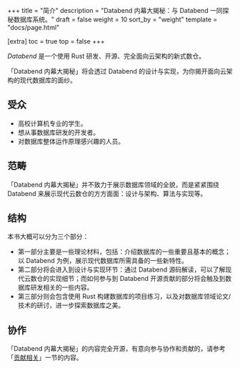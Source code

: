 +++
title = "简介"
description = "Databend 内幕大揭秘：与 Databend 一同探秘数据库系统。"
draft = false
weight = 10
sort_by = "weight"
template = "docs/page.html"

[extra]
toc = true
top = false
+++

*Databend* 是一个使用 Rust 研发、开源、完全面向云架构的新式数仓。

「Databend 内幕大揭秘」将会透过 Databend 的设计与实现，为你揭开面向云架构的现代数据库的面纱。

## 受众

- 高校计算机专业的学生。
- 想从事数据库研发的开发者。
- 对数据库整体运作原理感兴趣的人员。

## 范畴

「Databend 内幕大揭秘」并不致力于展示数据库领域的全貌，而是紧紧围绕 Databend 来展示现代云数仓的方方面面：设计与架构、算法与实现等。

## 结构

本书大概可以分为三个部分：

- 第一部分主要是一些理论材料，包括：介绍数据库的一些重要且基本的概念；以 Databend 为例，展示现代数据库所需具备的一些新特性。
- 第二部分将会进入到设计与实现环节：通过 Databend 源码解读，可以了解现代云数仓的实现细节；而如何参与到 Databend 开源贡献的部分将会触及到数据库研发相关的一些内容。
- 第三部分则会包含使用 Rust 构建数据库的项目练习，以及对数据库领域论文/技术的研讨，进一步探索数据库之美。

## 协作

「Databend 内幕大揭秘」的内容完全开源，有意向参与协作和贡献的，请参考「[贡献相关](https://psiace.github.io/databend-internals/docs/contributing/)」一节的内容。
